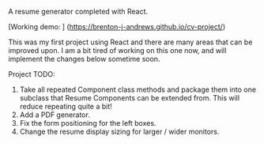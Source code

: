 A resume generator completed with React. 

[Working demo: ] (https://brenton-j-andrews.github.io/cv-project/)

This was my first project using React and there are many areas that can be improved upon. I am a bit tired of working on this one now, and will implement the changes below sometime soon.

Project TODO: 
1. Take all repeated Component class methods and package them into one subclass that Resume Components can be extended from. This will reduce repeating quite a bit!
2. Add a PDF generator.
3. Fix the form positioning for the left boxes.
4. Change the resume display sizing for larger / wider monitors.
